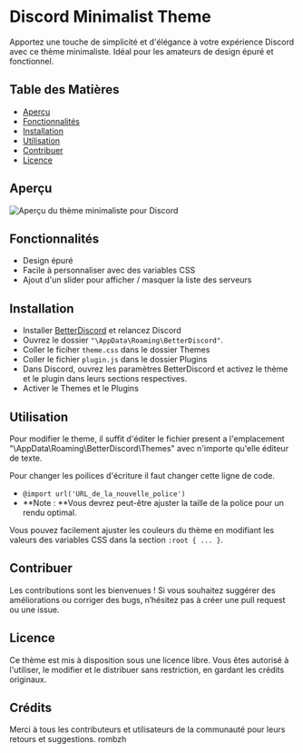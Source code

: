 # Discord Minimalist Theme
Apportez une touche de simplicité et d'élégance à votre expérience Discord avec ce thème minimaliste. Idéal pour les amateurs de design épuré et fonctionnel.

## Table des Matières
- [Aperçu](#aperçu)
- [Fonctionnalités](#fonctionnalités)
- [Installation](#installation)
- [Utilisation](#utilisation)
- [Contribuer](#contribuer)
- [Licence](#licence)

## Aperçu
![Aperçu du thème minimaliste pour Discord](https://link-vers-votre-image.com/image.png)

## Fonctionnalités
- Design épuré
- Facile à personnaliser avec des variables CSS
- Ajout d'un slider pour afficher / masquer la liste des serveurs

## Installation
- Installer [BetterDiscord](https://betterdiscord.app/) et relancez Discord
- Ouvrez le dossier `"\AppData\Roaming\BetterDiscord"`.
- Coller le ficiher `theme.css` dans le dossier Themes
- Coller le fichier `plugin.js` dans le dossier Plugins
- Dans Discord, ouvrez les paramètres BetterDiscord et activez le thème et le plugin dans leurs sections respectives.
- Activer le Themes et le Plugins

## Utilisation
Pour modifier le theme, il suffit d'éditer le fichier present a l'emplacement "\AppData\Roaming\BetterDiscord\Themes" avec n'importe qu'elle éditeur de texte.

Pour changer les poilices d'écriture il faut changer cette ligne de code.
- `@import url('URL_de_la_nouvelle_police')`
- **Note : **Vous devrez peut-être ajuster la taille de la police pour un rendu optimal.

Vous pouvez facilement ajuster les couleurs du thème en modifiant les valeurs des variables CSS dans la section `:root { ... }`.

## Contribuer 
Les contributions sont les bienvenues ! Si vous souhaitez suggérer des améliorations ou corriger des bugs, n’hésitez pas à créer une pull request ou une issue.

## Licence
Ce thème est mis à disposition sous une licence libre. Vous êtes autorisé à l'utiliser, le modifier et le distribuer sans restriction, en gardant les crédits originaux.

## Crédits 
Merci à tous les contributeurs et utilisateurs de la communauté pour leurs retours et suggestions.
rombzh
